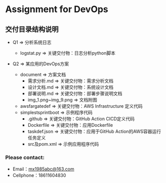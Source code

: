 # Assignment for DevOps

## 交付目录结构说明

- Q1 => 分析系统日志
  - logstat.py => 关键交付物：日志分析python脚本


- Q2 => 某应用的DevOps方案
  - document => 方案文档
    - 需求分析.md => 关键交付物：需求分析文档
    - 设计文档.md => 关键交付物：系统设计文档
    - 部署说明.md => 关键交付物：部署步骤说明文档
    - img_1.png~img_9.png => 文档附图
  - awsfargatedef => 关键交付物：AWS Infrastructure 定义代码
  - simplestsprintboot => 示例程序代码
    - .github => 关键交付物：GitHub Action CICD定义代码
    - Dockerfile => 关键交付物：应用Dockerfile
    - taskdef.json => 关键交付物：应用于GitHub Action的AWS容器运行任务定义
    - src及pom.xml => 示例应用程序代码

### Please contact: 
- Email：mx1985abc@163.com
- Cellphone：18611604830